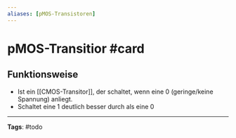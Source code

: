 ```yaml
---
aliases: [pMOS-Transistoren]
---
```


# pMOS-Transitior #card
## Funktionsweise
- Ist ein [[CMOS-Transitor]], der schaltet, wenn eine 0 (geringe/keine Spannung) anliegt. 
- Schaltet eine 1 deutlich besser durch als eine 0


---
**Tags**: #todo 